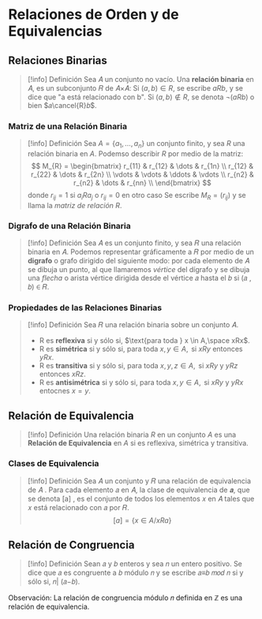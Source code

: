 # Relaciones de Orden y de Equivalencias
## Relaciones Binarias
> [!info] Definición
> Sea 𝐴 un conjunto no vacío. Una **relación binaria** en 𝐴, es un subconjunto 𝑅 de 𝐴×𝐴:
> Si $(a, b) \in R$, se escribe $aRb$, y se dice que "a está relacionado con b".
> Si $(a, b) \notin R$, se denota $\neg (aRb)$ o bien $𝑎\cancel{R}𝑏$.
### Matriz de una Relación Binaria
> [!info] Definición
> Sea $A = \{ a_{1},\dots, a_{n}\}$ un conjunto finito, y sea $R$ una relación binaria en $A$. Podemso describir $R$ por medio de la matriz:
>$$
>M_{R} = \begin{bmatrix}
> r_{11} & r_{12} & \dots & r_{1n} \\
> r_{12} & r_{22} & \dots & r_{2n} \\
> \vdots & \vdots & \ddots & \vdots \\
> r_{n2} & r_{n2} & \dots & r_{nn} \\
\end{bmatrix}
>$$
>donde $r_{ij}=1 \text{ si } a_{i}Ra_{j} \text{ o } r_{ij}=0 \text{ en otro caso}$
>Se escribe $M_{R} = (r_{ij})$ y se llama la *matriz de relación R*.
### Digrafo de una Relación Binaria
> [!info] Definición
> Sea 𝐴 es un conjunto finito, y sea 𝑅 una relación binaria en 𝐴. Podemos representar gráficamente a 𝑅 por medio de un **digrafo** o grafo dirigido del siguiente modo: por cada elemento de 𝐴 se dibuja un punto, al que llamaremos *vértice* del dígrafo y se dibuja una *flecha* o arista vértice dirigida desde el vértice 𝑎 hasta el 𝑏 si (𝑎 , 𝑏) ∈ 𝑅.
### Propiedades de las Relaciones Binarias
> [!info] Definición
> Sea 𝑅 una relación binaria sobre un conjunto 𝐴.
> - R es **reflexiva** si y sólo si, $\text{para toda } x \in A,\space xRx$.
> - R es **simétrica** si y sólo si, $\text{para toda } x, y \in A, \text{ si } xRy \text{ entonces } yRx$.
> - R es **transitiva** si y sólo si, $\text{para toda } x, y, z \in A,\text{ si } xRy \text{ y } yRz \text{ entonces } xRz$.
> - R es **antisimétrica** si y sólo si, $\text{para toda } x, y \in A, \text{ si } xRy \text{ y } yRx \text{ entocnes } x=y$.
## Relación de Equivalencia
> [!info] Definición
> Una relación binaria $R$ en un conjunto $A$ es una **Relación de Equivalencia** en $A$ si es reflexiva, simétrica y transitiva.
### Clases  de Equivalencia
> [!info] Definición
> Sea 𝐴 un conjunto y 𝑅 una relación de equivalencia de 𝐴 . Para cada elemento 𝑎 en 𝐴, la clase de equivalencia de 𝒂, que se denota \[a] , es el conjunto de todos los elementos 𝑥 en 𝐴 tales que 𝑥 está relacionado con 𝑎 por 𝑅.
> $$[a] = \{ x \in A / xRa \}$$
## Relación de Congruencia
> [!info] Definición
> Sean 𝑎 y 𝑏 enteros y sea 𝑛 un entero positivo. Se dice que 𝑎 es congruente a 𝑏 módulo 𝑛 y se escribe 𝑎≡𝑏 𝑚𝑜𝑑 𝑛 si y sólo si,  𝑛| (𝑎−𝑏).

Observación: La relación de congruencia módulo 𝑛 definida en ℤ es una relación de equivalencia.